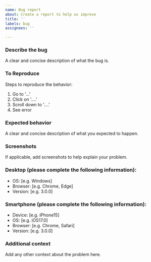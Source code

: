 ```yaml
---
name: Bug report
about: Create a report to help us improve
title: ''
labels: bug
assignees: ''

---
```


### Describe the bug
A clear and concise description of what the bug is.

### To Reproduce
Steps to reproduce the behavior:
1. Go to '...'
2. Click on '....'
3. Scroll down to '....'
4. See error

### Expected behavior
A clear and concise description of what you expected to happen.

### Screenshots
If applicable, add screenshots to help explain your problem.

### Desktop (please complete the following information):
 - OS: [e.g. Windows]
 - Browser: [e.g. Chrome, Edge]
 - Version: [e.g. 3.0.0]

### Smartphone (please complete the following information):
 - Device: [e.g. iPhone15]
 - OS: [e.g. iOS17.0]
 - Browser: [e.g. Chrome, Safari]
 - Version: [e.g. 3.0.0]

### Additional context
Add any other context about the problem here.
